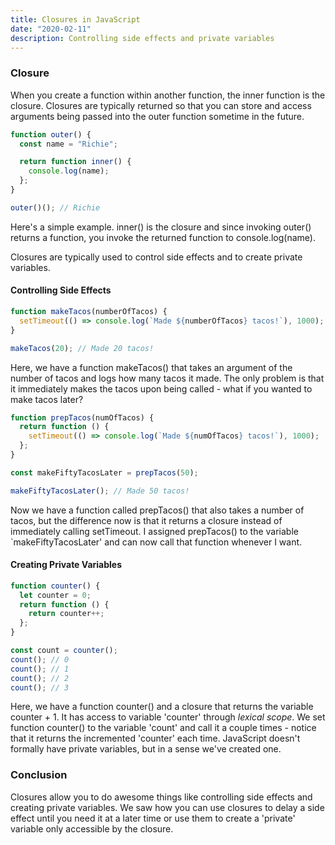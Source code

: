```yaml
---
title: Closures in JavaScript
date: "2020-02-11"
description: Controlling side effects and private variables
---
```


<h3>Closure</h3>

When you create a function within another function, the inner function is the closure. Closures are typically returned so that you can store and access arguments being passed into the outer function sometime in the future.

```javascript
function outer() {
  const name = "Richie";

  return function inner() {
    console.log(name);
  };
}

outer()(); // Richie
```

Here's a simple example. inner() is the closure and since invoking outer() returns a function, you invoke the returned function to console.log(name).

Closures are typically used to control side effects and to create private variables.

<h4>Controlling Side Effects</h4>

```javascript
function makeTacos(numberOfTacos) {
  setTimeout(() => console.log(`Made ${numberOfTacos} tacos!`), 1000);
}

makeTacos(20); // Made 20 tacos!
```

Here, we have a function makeTacos() that takes an argument of the number of tacos and logs how many tacos it made. The only problem is that it immediately makes the tacos upon being called - what if you wanted to make tacos later?

```javascript
function prepTacos(numOfTacos) {
  return function () {
    setTimeout(() => console.log(`Made ${numOfTacos} tacos!`), 1000);
  };
}

const makeFiftyTacosLater = prepTacos(50);

makeFiftyTacosLater(); // Made 50 tacos!
```

Now we have a function called prepTacos() that also takes a number of tacos, but the difference now is that it returns a closure instead of immediately calling setTimeout. I assigned prepTacos() to the variable `makeFiftyTacosLater' and can now call that function whenever I want.

<h4>Creating Private Variables</h4>

```javascript
function counter() {
  let counter = 0;
  return function () {
    return counter++;
  };
}

const count = counter();
count(); // 0
count(); // 1
count(); // 2
count(); // 3
```

Here, we have a function counter() and a closure that returns the variable counter + 1. It has access to variable 'counter' through <i>lexical scope</i>. We set function counter() to the variable 'count' and call it a couple times - notice that it returns the incremented 'counter' each time. JavaScript doesn't formally have private variables, but in a sense we've created one.

<h3>Conclusion</h3>

Closures allow you to do awesome things like controlling side effects and creating private variables. We saw how you can use closures to delay a side effect until you need it at a later time or use them to create a 'private' variable only accessible by the closure.
